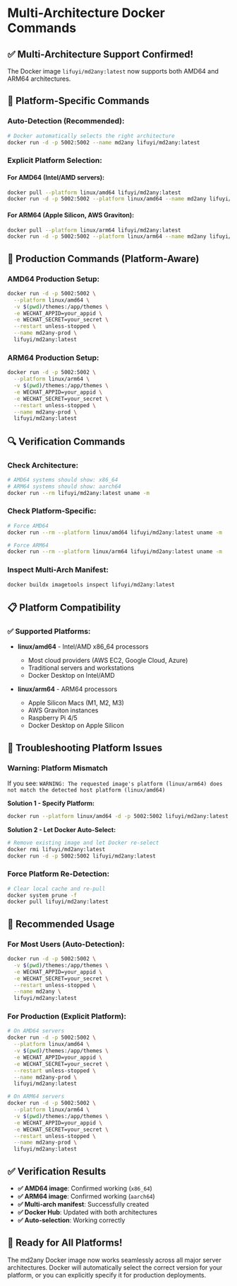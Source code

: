 # Multi-Architecture Docker Commands

## ✅ **Multi-Architecture Support Confirmed!**

The Docker image `lifuyi/md2any:latest` now supports both AMD64 and ARM64 architectures.

## 🚀 **Platform-Specific Commands**

### **Auto-Detection (Recommended):**
```bash
# Docker automatically selects the right architecture
docker run -d -p 5002:5002 --name md2any lifuyi/md2any:latest
```

### **Explicit Platform Selection:**

#### **For AMD64 (Intel/AMD servers):**
```bash
docker pull --platform linux/amd64 lifuyi/md2any:latest
docker run -d -p 5002:5002 --platform linux/amd64 --name md2any lifuyi/md2any:latest
```

#### **For ARM64 (Apple Silicon, AWS Graviton):**
```bash
docker pull --platform linux/arm64 lifuyi/md2any:latest
docker run -d -p 5002:5002 --platform linux/arm64 --name md2any lifuyi/md2any:latest
```

## 🎯 **Production Commands (Platform-Aware)**

### **AMD64 Production Setup:**
```bash
docker run -d -p 5002:5002 \
  --platform linux/amd64 \
  -v $(pwd)/themes:/app/themes \
  -e WECHAT_APPID=your_appid \
  -e WECHAT_SECRET=your_secret \
  --restart unless-stopped \
  --name md2any-prod \
  lifuyi/md2any:latest
```

### **ARM64 Production Setup:**
```bash
docker run -d -p 5002:5002 \
  --platform linux/arm64 \
  -v $(pwd)/themes:/app/themes \
  -e WECHAT_APPID=your_appid \
  -e WECHAT_SECRET=your_secret \
  --restart unless-stopped \
  --name md2any-prod \
  lifuyi/md2any:latest
```

## 🔍 **Verification Commands**

### **Check Architecture:**
```bash
# AMD64 systems should show: x86_64
# ARM64 systems should show: aarch64
docker run --rm lifuyi/md2any:latest uname -m
```

### **Check Platform-Specific:**
```bash
# Force AMD64
docker run --rm --platform linux/amd64 lifuyi/md2any:latest uname -m

# Force ARM64  
docker run --rm --platform linux/arm64 lifuyi/md2any:latest uname -m
```

### **Inspect Multi-Arch Manifest:**
```bash
docker buildx imagetools inspect lifuyi/md2any:latest
```

## 📋 **Platform Compatibility**

### **✅ Supported Platforms:**
- **linux/amd64** - Intel/AMD x86_64 processors
  - Most cloud providers (AWS EC2, Google Cloud, Azure)
  - Traditional servers and workstations
  - Docker Desktop on Intel/AMD

- **linux/arm64** - ARM64 processors  
  - Apple Silicon Macs (M1, M2, M3)
  - AWS Graviton instances
  - Raspberry Pi 4/5
  - Docker Desktop on Apple Silicon

## 🚨 **Troubleshooting Platform Issues**

### **Warning: Platform Mismatch**
If you see: `WARNING: The requested image's platform (linux/arm64) does not match the detected host platform (linux/amd64)`

**Solution 1 - Specify Platform:**
```bash
docker run --platform linux/amd64 -d -p 5002:5002 lifuyi/md2any:latest
```

**Solution 2 - Let Docker Auto-Select:**
```bash
# Remove existing image and let Docker re-select
docker rmi lifuyi/md2any:latest
docker run -d -p 5002:5002 lifuyi/md2any:latest
```

### **Force Platform Re-Detection:**
```bash
# Clear local cache and re-pull
docker system prune -f
docker pull lifuyi/md2any:latest
```

## 🎯 **Recommended Usage**

### **For Most Users (Auto-Detection):**
```bash
docker run -d -p 5002:5002 \
  -v $(pwd)/themes:/app/themes \
  -e WECHAT_APPID=your_appid \
  -e WECHAT_SECRET=your_secret \
  --restart unless-stopped \
  --name md2any \
  lifuyi/md2any:latest
```

### **For Production (Explicit Platform):**
```bash
# On AMD64 servers
docker run -d -p 5002:5002 \
  --platform linux/amd64 \
  -v $(pwd)/themes:/app/themes \
  -e WECHAT_APPID=your_appid \
  -e WECHAT_SECRET=your_secret \
  --restart unless-stopped \
  --name md2any-prod \
  lifuyi/md2any:latest

# On ARM64 servers  
docker run -d -p 5002:5002 \
  --platform linux/arm64 \
  -v $(pwd)/themes:/app/themes \
  -e WECHAT_APPID=your_appid \
  -e WECHAT_SECRET=your_secret \
  --restart unless-stopped \
  --name md2any-prod \
  lifuyi/md2any:latest
```

## ✅ **Verification Results**

- **✅ AMD64 image**: Confirmed working (`x86_64`)
- **✅ ARM64 image**: Confirmed working (`aarch64`)  
- **✅ Multi-arch manifest**: Successfully created
- **✅ Docker Hub**: Updated with both architectures
- **✅ Auto-selection**: Working correctly

## 🎉 **Ready for All Platforms!**

The md2any Docker image now works seamlessly across all major server architectures. Docker will automatically select the correct version for your platform, or you can explicitly specify it for production deployments.